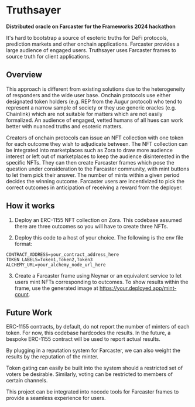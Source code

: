 # Truthsayer
**Distributed oracle on Farcaster for the Frameworks 2024 hackathon**

It's hard to bootstrap a source of esoteric truths for DeFi protocols, prediction markets and other onchain applications. Farcaster provides a large audience of engaged users. Truthsayer uses Farcaster frames to source truth for client applications. 

## Overview

This approach is different from existing solutions due to the heterogeneity of responders and the wide user base. Onchain protocols use either designated token holders (e.g. REP from the Augur protocol) who tend to represent a narrow sample of society or they use generic oracles (e.g. Chainlink) which are not suitable for matters which are not easily formalized. An audience of engaged, vetted humans of all hues can work better with nuanced truths and esoteric matters.

Creators of onchain protocols can issue an NFT collection with one token for each outcome they wish to adjudicate between. The NFT collection can be integrated into marketplaces such as Zora to draw more audience interest or left out of marketplaces to keep the audience disinterested in the specific NFTs. They can then create Farcaster frames which pose the question under consideration to the Farcaster community, with mint buttons to let them pick their answer. The number of mints within a given period decides the winning outcome. Farcaster users are incentivized to pick the correct outcomes in anticipation of receiving a reward from the deployer.

## How it works

1. Deploy an ERC-1155 NFT collection on Zora. This codebase assumed there are three outcomes so you will have to create three NFTs. 

2. Deploy this code to a host of your choice. The following is the env file format:

```angular2html
CONTRACT_ADDRESS=your_contract_address_here
TOKEN_LABELS=Token1,Token2,Token3
ALCHEMY_URL=your_alchemy_node_url_here
```

3. Create a Farcaster frame using Neynar or an equivalent service to let users mint NFTs corresponding to outcomes. To show results within the frame, use the generated image at https://your.deployed.app/mint-count. 

## Future Work

ERC-1155 contracts, by default, do not report the number of minters of each token. For now, this codebase hardcodes the results. In the future, a bespoke ERC-1155 contract will be used to report actual results.

By plugging in a reputation system for Farcaster, we can also weight the results by the reputation of the minter.

Token gating can easily be built into the system should a restricted set of voters be desirable. Similarly, voting can be restricted to members of certain channels.

This project can be integrated into nocode tools for Farcaster frames to provide a seamless experience for users.
